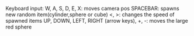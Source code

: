 Keyboard input:
W, A, S, D, E, X: moves camera pos
SPACEBAR: spawns new random item(cylinder,sphere or cube)
<, >: changes the speed of spawned items
UP, DOWN, LEFT, RIGHT (arrow keys), +, -: moves the large red sphere
